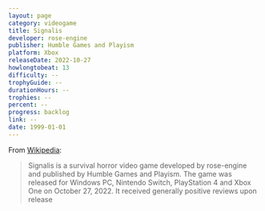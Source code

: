 ```yaml
---
layout: page
category: videogame
title: Signalis
developer: rose-engine
publisher: Humble Games and Playism
platform: Xbox
releaseDate: 2022-10-27
howlongtobeat: 13
difficulty: --
trophyGuide: --
durationHours: --
trophies: --
percent: --
progress: backlog
link: --
date: 1999-01-01
---
```


From [Wikipedia](https://en.wikipedia.org/wiki/Signalis):

> Signalis is a survival horror video game developed by rose-engine and published by Humble Games and Playism. The game was released for Windows PC, Nintendo Switch, PlayStation 4 and Xbox One on October 27, 2022. It received generally positive reviews upon release
